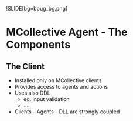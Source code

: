 !SLIDE[bg=bpug_bg.png]

# MCollective Agent - The Components #
## The Client ##

  * Installed only on MCollective clients
  * Provides access to agents and actions
  * Uses also DDL
    * eg. input validation 
    * ....
  * Clients - Agents - DLL are strongly coupled


